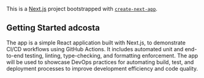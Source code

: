 This is a [Next.js](https://nextjs.org/) project bootstrapped with [`create-next-app`](https://github.com/vercel/next.js/tree/canary/packages/create-next-app).

## Getting Started adcosta

The app is a simple React application built with Next.js, to demonstrate CI/CD workflows using GitHub Actions. It includes automated unit and end-to-end testing, linting, type-checking, and formatting enforcement. The app will be used to showcase DevOps practices for automating build, test, and deployment processes to improve development efficiency and code quality.
